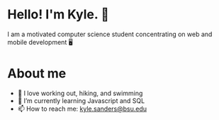# Hello! I'm Kyle. 👋

I am a motivated computer science student concentrating on web and mobile development 🖥️

# About me

- 💪 I love working out, hiking, and swimming
- 🌱 I’m currently learning Javascript and SQL
- 📫 How to reach me: kyle.sanders@bsu.edu

<!---
KSanders04/KSanders04 is a ✨ special ✨ repository because its `README.md` (this file) appears on your GitHub profile.
You can click the Preview link to take a look at your changes.
--->
